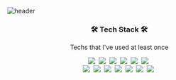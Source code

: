 ![header](https://capsule-render.vercel.app/api?type=soft&color=auto&height=150&section=header&text=KkakSsang&fontSize=70&animation=twinkling)

<h3 align="center">🛠 Tech Stack 🛠</h3>

<p align="center"> Techs that I've used at least once </p>

<p align="center">
  <img src="https://img.shields.io/badge/Html5-red?style=flat-square&logo=Html5&logoColor=white"/></a>&nbsp 
  <img src="https://img.shields.io/badge/Css3-informational?style=flat-square&logo=Css3&logoColor=white"/></a>&nbsp 
  <img src="https://img.shields.io/badge/Sass-ff69b4?style=flat-square&logo=Sass&logoColor=white"/></a>&nbsp
  <img src="https://img.shields.io/badge/Bootstrap-blueviolet?style=flat-square&logo=Bootstrap&logoColor=white"/></a>&nbsp
  <img src="https://img.shields.io/badge/Javascript-yellow?style=flat-square&logo=javascript&logoColor=white"/></a>&nbsp 
  <img src="https://img.shields.io/badge/React-9cf?style=flat-square&logo=React&logoColor=white"/></a>&nbsp 
  <br>
  <img src="https://img.shields.io/badge/C-A8B9CC?style=flat-square&logo=C&logoColor=white"/></a>&nbsp
  <img src="https://img.shields.io/badge/C++-00599C?style=flat-square&logo=C%2B%2B&logoColor=white"/></a>&nbsp
  <img src="https://img.shields.io/badge/Python-00599C?style=flat-square&logo=Python&logoColor=white"/></a>&nbsp
  <img src="https://img.shields.io/badge/Webpack-9cf?style=flat-square&logo=Webpack&logoColor=white"/></a>&nbsp 
  <img src="https://img.shields.io/badge/Github-black?style=flat-square&logo=GitHub&logoColor=white"/></a>&nbsp 
  <img src="https://img.shields.io/badge/MongoDB-success?style=flat-square&logo=MongoDB&logoColor=white"/></a>&nbsp 
  <img src="https://img.shields.io/badge/aws-black?style=flat-square&logo=amazon-aws&logoColor=white"/></a>&nbsp 
  
